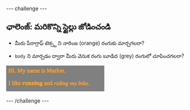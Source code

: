\--- challenge \---

## ఛాలెంజ్: మరికొన్ని స్టైల్లు జోడించండి

+ మీరు పేరాగ్రాఫ్‌ టెక్స్ట ని నారింజ (orange) రంగుకు మార్చగలరా?

+ `body` ని మార్చడం ద్వారా మీరు వెనుక రంగు బూడిద (grey) రంగులో చూపించగలరా?

![స్క్రీన్ షాట్](images/birthday-more-style.png)

\--- /challenge \---